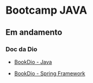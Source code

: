 # Bootcamp JAVA

## Em andamento

### Doc da Dio

- [BookDio - Java](https://felipe-silva-aguiar.gitbook.io/dio-java/gitbook)

- [BookDio - Spring Framework](https://glysns.gitbook.io/spring-framework/)



